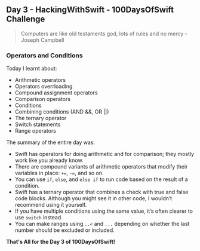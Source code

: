 ## Day 3 - HackingWithSwift - 100DaysOfSwift Challenge

> Computers are like old testaments god, lots of rules and no mercy - Joseph Campbell

### Operators and Conditions

Today I learnt about:

- Arithmetic operators
- Operators overrloading
- Compound assignment operators
- Comparison operators
- Conditions
- Combining conditions (AND &&, OR ||)
- The ternary operator
- Switch statements
- Range operators

The summary of the entire day was:

- Swift has operators for doing arithmetic and for comparison; they mostly work like you already know.
- There are compound variants of arithmetic operators that modify their variables in place: ```+=```, ```-=```, and so on.
- You can use ```if```, ```else```, and ```else if``` to run code based on the result of a condition.
- Swift has a ternary operator that combines a check with true and false code blocks. Although you might see it in other code, I wouldn’t recommend using it yourself.
- If you have multiple conditions using the same value, it’s often clearer to use ```switch``` instead.
- You can make ranges using ```..<``` and ```...``` depending on whether the last number should be excluded or included.

**That's All for the Day 3 of 100DaysOfSwift!**

